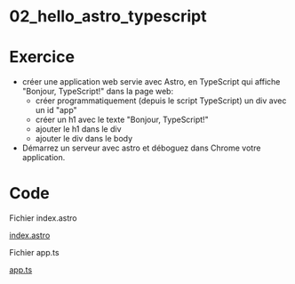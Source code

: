 # 02_hello_astro_typescript


# Exercice

- créer une application web servie avec Astro, en TypeScript qui affiche "Bonjour, TypeScript!" dans la page web:
  - créer programmatiquement (depuis le script TypeScript) un div avec un id "app"
  - créer un h1 avec le texte "Bonjour, TypeScript!"
  - ajouter le h1 dans le div
  - ajouter le div dans le body
- Démarrez un serveur avec astro et déboguez dans Chrome votre application.


# Code 


Fichier index.astro 

[index.astro](index.astro ":include :type=code html")




Fichier app.ts

[app.ts](app.ts ":include :type=code ts")